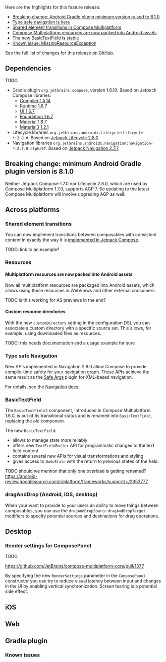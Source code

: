 [//]: # (title: What's new in Compose Multiplatform 1.7.0-beta01)

Here are the highlights for this feature release:

* [Breaking change: Android Gradle plugin minimum version raised to 8.1.0](#breaking-change-minimum-android-gradle-plugin-version-is-8-1-0)
* [Type safe navigation is here](#lifecycle-library)
* [Shared element transitions in Compose Multiplatform](#experimental-navigation-library)
* [Compose Multiplatform resources are now packed into Android assets](#support-for-multimodule-projects-with-compose-multiplatform-resources)
* [The new BasicTextField is stable](#experimental-navigation-library)
* [Known issue: MissingResourceException](#known-issue-missingresourceexception)

See the full list of changes for this release [on GitHub](https://github.com/JetBrains/compose-multiplatform/blob/master/CHANGELOG.md#170-beta01-august-2024). 

## Dependencies

TODO

* Gradle plugin `org.jetbrains.compose`, version 1.6.10. Based on Jetpack Compose libraries:
  * [Compiler 1.5.14](https://developer.android.com/jetpack/androidx/releases/compose-compiler#1.5.14)
  * [Runtime 1.6.7](https://developer.android.com/jetpack/androidx/releases/compose-runtime#1.6.7)
  * [UI 1.6.7](https://developer.android.com/jetpack/androidx/releases/compose-ui#1.6.7)
  * [Foundation 1.6.7](https://developer.android.com/jetpack/androidx/releases/compose-foundation#1.6.7)
  * [Material 1.6.7](https://developer.android.com/jetpack/androidx/releases/compose-material#1.6.7)
  * [Material3 1.2.1](https://developer.android.com/jetpack/androidx/releases/compose-material3#1.2.1)
* Lifecycle libraries `org.jetbrains.androidx.lifecycle:lifecycle-*:2.8.0`. Based on [Jetpack Lifecycle 2.8.0](https://developer.android.com/jetpack/androidx/releases/lifecycle#2.8.0).
* Navigation libraries `org.jetbrains.androidx.navigation:navigation-*:2.7.0-alpha07`. Based on [Jetpack Navigation 2.7.7](https://developer.android.com/jetpack/androidx/releases/navigation#2.7.7).

## Breaking change: minimum Android Gradle plugin version is 8.1.0

Neither Jetpack Compose 1.7.0 nor Lifecycle 2.8.0, which are used by Compose Multiplatform 1.7.0, supports AGP 7.
So updating to the latest Compose Multiplatform will involve upgrading AGP as well.

## Across platforms

### Shared element transitions

You can now implement transitions between composables with consistent content in exactly the way it is [implemented
in Jetpack Compose](https://developer.android.com/develop/ui/compose/animation/shared-elements).

TODO: link to an example?

### Resources

#### Multiplatform resources are now packed into Android assets

Now all multiplatform resources are packaged into Android assets, which allows using these resources in WebViews and other
external consumers.

TODO is this working for AS previews in the end?

#### Custom resource directories

With the new `customDirectory` setting in the configuration DSL you can associate a custom directory with a specific source
set. This allows, for example, using downloaded files as resources.

TODO: this needs documentation and a usage example for sure

### Type safe Navigation

New APIs implemented in Navigation 2.8.0 allow Compose to provide compile-time safety for your navigation graph.
These APIs achieve the same result as the [Safe Args](https://developer.android.com/guide/navigation/use-graph/pass-data#Safe-args)
plugin for XML-based navigation.

For details, see the [Navigation docs](https://developer.android.com/guide/navigation/design/type-safety).

### BasicTextField

The `BasicTextField2` component, introduced in Compose Multiplatform 1.6.0, is out of its transitional status and is renamed
into `BasicTextField`, replacing the old component.

The new `BasicTextField`:
* allows to manage state more reliably
* offers new `TextFieldBuffer` API for programmatic changes to the text field content 
* contains several new APIs for visual transformations and styling
* gives access to `UndoState` with the return to previous states of the field.

TODO should we mention that only one overload is getting renamed? https://android-review.googlesource.com/c/platform/frameworks/support/+/2953777

### dragAndDrop (Android, iOS, desktop)

When your want to provide to your users an ability to move things between composables, you can use the `dragAndDropSource`
`dragAndDropTarget` modifiers to specify potential sources and destinations for drag operations.

## Desktop

### Render settings for ComposePanel

TODO

https://github.com/JetBrains/compose-multiplatform-core/pull/1377

By specifying the new `RenderSettings` parameter in the `ComposePanel` constructor you can try to reduce visual latency
between input and changes in the UI by enabling vertical synchronization. Screen tearing is a potential side effect.

## iOS

## Web

## Gradle plugin

### Known issues